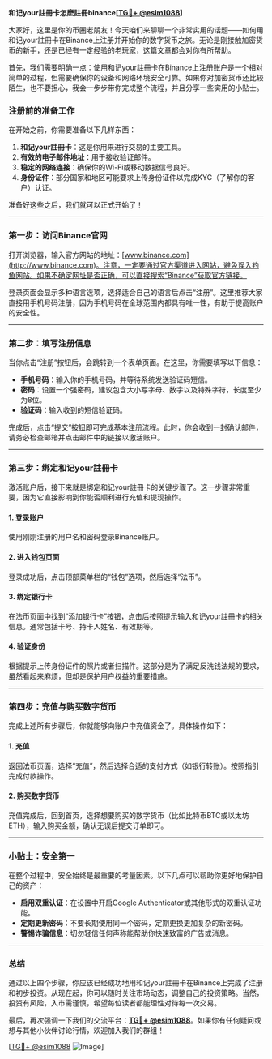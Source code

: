 **和记your註冊卡怎麽註冊binance[[TG💪+ @esim1088](https://t.me/s/esim1088)]**

大家好，这里是你的币圈老朋友！今天咱们来聊聊一个非常实用的话题——如何用和记your註冊卡在Binance上注册并开始你的数字货币之旅。无论是刚接触加密货币的新手，还是已经有一定经验的老玩家，这篇文章都会对你有所帮助。

首先，我们需要明确一点：使用和记your註冊卡在Binance上注册账户是一个相对简单的过程，但需要确保你的设备和网络环境安全可靠。如果你对加密货币还比较陌生，也不要担心，我会一步步带你完成整个流程，并且分享一些实用的小贴士。

### 注册前的准备工作

在开始之前，你需要准备以下几样东西：

1. **和记your註冊卡**：这是你用来进行交易的主要工具。
2. **有效的电子邮件地址**：用于接收验证邮件。
3. **稳定的网络连接**：确保你的Wi-Fi或移动数据信号良好。
4. **身份证件**：部分国家和地区可能要求上传身份证件以完成KYC（了解你的客户）认证。

准备好这些之后，我们就可以正式开始了！

---

### 第一步：访问Binance官网

打开浏览器，输入官方网站的地址：[www.binance.com](http://www.binance.com)。注意，一定要通过官方渠道进入网站，避免误入钓鱼网站。如果不确定网址是否正确，可以直接搜索“Binance”获取官方链接。

登录页面会显示多种语言选项，选择适合自己的语言后点击“注册”。这里推荐大家直接用手机号码注册，因为手机号码在全球范围内都具有唯一性，有助于提高账户的安全性。

---

### 第二步：填写注册信息

当你点击“注册”按钮后，会跳转到一个表单页面。在这里，你需要填写以下信息：

- **手机号码**：输入你的手机号码，并等待系统发送验证码短信。
- **密码**：设置一个强密码，建议包含大小写字母、数字以及特殊字符，长度至少为8位。
- **验证码**：输入收到的短信验证码。

完成后，点击“提交”按钮即可完成基本注册流程。此时，你会收到一封确认邮件，请务必检查邮箱并点击邮件中的链接以激活账户。

---

### 第三步：绑定和记your註冊卡

激活账户后，接下来就是绑定和记your註冊卡的关键步骤了。这一步骤非常重要，因为它直接影响到你能否顺利进行充值和提现操作。

#### 1. 登录账户
使用刚刚注册的用户名和密码登录Binance账户。

#### 2. 进入钱包页面
登录成功后，点击顶部菜单栏的“钱包”选项，然后选择“法币”。

#### 3. 绑定银行卡
在法币页面中找到“添加银行卡”按钮，点击后按照提示输入和记your註冊卡的相关信息。通常包括卡号、持卡人姓名、有效期等。

#### 4. 验证身份
根据提示上传身份证件的照片或者扫描件。这部分是为了满足反洗钱法规的要求，虽然看起来麻烦，但却是保护用户权益的重要措施。

---

### 第四步：充值与购买数字货币

完成上述所有步骤后，你就能够向账户中充值资金了。具体操作如下：

#### 1. 充值
返回法币页面，选择“充值”，然后选择合适的支付方式（如银行转账）。按照指引完成付款操作。

#### 2. 购买数字货币
充值完成后，回到首页，选择想要购买的数字货币（比如比特币BTC或以太坊ETH），输入购买金额，确认无误后提交订单即可。

---

### 小贴士：安全第一

在整个过程中，安全始终是最重要的考量因素。以下几点可以帮助你更好地保护自己的资产：

- **启用双重认证**：在设置中开启Google Authenticator或其他形式的双重认证功能。
- **定期更新密码**：不要长期使用同一个密码，定期更换更加复杂的新密码。
- **警惕诈骗信息**：切勿轻信任何声称能帮助你快速致富的广告或消息。

---

### 总结

通过以上四个步骤，你应该已经成功地用和记your註冊卡在Binance上完成了注册和初步投资。从现在起，你可以随时关注市场动态，调整自己的投资策略。当然，投资有风险，入市需谨慎，希望每位读者都能理性对待每一次交易。

最后，再次强调一下我们的交流平台：**[TG💪+ @esim1088](https://t.me/s/esim1088)**。如果你有任何疑问或想与其他小伙伴讨论行情，欢迎加入我们的群组！

[[TG💪+ @esim1088](https://t.me/s/esim1088) ![Image](https://i.postimg.cc/4NQfJmqS/Snipaste-2025-05-13-00-14-12.png)]